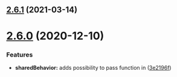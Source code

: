 ## [2.6.1](https://github.com/stalniy/jspec/compare/v2.6.0...v2.6.1) (2021-03-14)

# [2.6.0](https://github.com/stalniy/jspec/compare/v2.5.5...v2.6.0) (2020-12-10)


### Features

* **sharedBehavior:** adds possibility to pass function in ([3e2196f](https://github.com/stalniy/jspec/commit/3e2196f546466771b98859b57894e2e472721d28))
